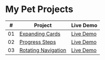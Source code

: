 # My Pet Projects

|  #  | Project                                                                                                                     | Live Demo                                                                         |
| :-: | --------------------------------------------------------------------------------------------------------------------------- | --------------------------------------------------------------------------------- |
| 01  | [Expanding Cards](https://github.com/peplak/pet-projects/tree/main/1_Expanding_Cards)                                                                 | [Live Demo](https://peplak.github.io/pet-projects/1_Expanding_Cards/)               |
| 02  | [Progress Steps](https://github.com/peplak/pet-projects/tree/main/2_Progress_Steps)                                                                 | [Live Demo](https://peplak.github.io/pet-projects/2_Progress_Steps/)               |
| 03  | [Rotating Navigation](https://github.com/peplak/pet-projects/tree/main/3_Rotating_Navigation)                                                                 | [Live Demo](https://peplak.github.io/pet-projects/3_Rotating_Navigation/)               |
